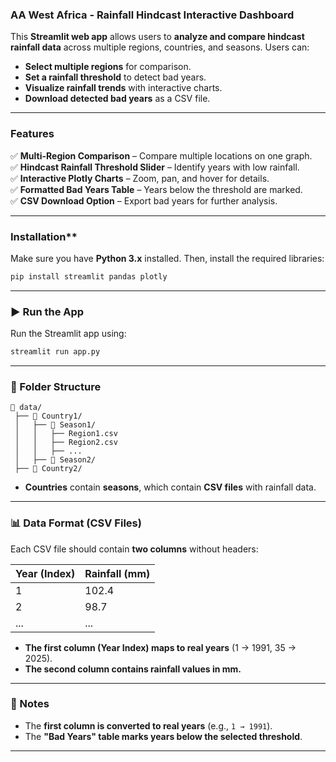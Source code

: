 

### **AA West Africa - Rainfall Hindcast Interactive Dashboard**  

This **Streamlit web app** allows users to **analyze and compare hindcast rainfall data** across multiple regions, countries, and seasons. Users can:
- **Select multiple regions** for comparison.
- **Set a rainfall threshold** to detect bad years.
- **Visualize rainfall trends** with interactive charts.
- **Download detected bad years** as a CSV file.

---

### **Features**  
✅ **Multi-Region Comparison** – Compare multiple locations on one graph.  
✅ **Hindcast Rainfall Threshold Slider** – Identify years with low rainfall.  
✅ **Interactive Plotly Charts** – Zoom, pan, and hover for details.  
✅ **Formatted Bad Years Table** – Years below the threshold are marked.  
✅ **CSV Download Option** – Export bad years for further analysis.  

---

### Installation**  
Make sure you have **Python 3.x** installed. Then, install the required libraries:  

```bash
pip install streamlit pandas plotly
```

---

### **▶️ Run the App**  
Run the Streamlit app using:  

```bash
streamlit run app.py
```

---

### **📂 Folder Structure**  

```
📂 data/
 ├── 📂 Country1/
 │   ├── 📂 Season1/
 │   │   ├── Region1.csv
 │   │   ├── Region2.csv
 │   │   ├── ...
 │   ├── 📂 Season2/
 ├── 📂 Country2/
```
- **Countries** contain **seasons**, which contain **CSV files** with rainfall data.

---

### **📊 Data Format** (CSV Files)  
Each CSV file should contain **two columns** without headers:  

| Year (Index) | Rainfall (mm) |  
|--------------|--------------|  
| 1            | 102.4        |  
| 2            | 98.7         |  
| ...          | ...          |  


- **The first column (Year Index) maps to real years** (1 → 1991, 35 → 2025).  
- **The second column contains rainfall values in mm.**  

---

### **📝 Notes**  
- The **first column is converted to real years** (e.g., `1 → 1991`).
- The **"Bad Years" table marks years below the selected threshold**.

---



